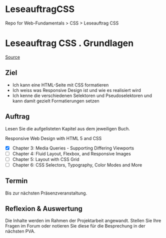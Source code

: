 # LeseauftragCSS
Repo for Web-Fundamentals > CSS > Leseauftrag CSS

# Leseauftrag CSS . Grundlagen
[Source](https://moodle.ffhs.ch/mod/assign/view.php?id=4440540)  

## Ziel
* Ich kann eine HTML-Seite mit CSS formatieren
* Ich weiss was Responsive Design ist und wie es realisiert wird
* Ich kenne die verschiedenen Selektoren und Pseudoselektoren und kann damit gezielt Formatierungen setzen  

## Auftrag
Lesen Sie die aufgelisteten Kapitel aus dem jeweiligen Buch.

Responsive Web Design with HTML 5 and CSS
* [x] Chapter 3: Media Queries - Supporting Differing Viewports
* [ ] Chapter 4: Fluid Layout, Flexbox, and Responsive Images
* [ ] Chapter 5: Layout with CSS Grid
* [ ] Chapter 6: CSS Selectors, Typography, Color Modes and More

## Termin
Bis zur nächsten Präsenzveranstaltung.

## Reflexion & Auswertung
Die Inhalte werden im Rahmen der Projektarbeit angewandt.  Stellen Sie Ihre Fragen im Forum oder notieren Sie diese für die Besprechung in der nächsten PVA. 